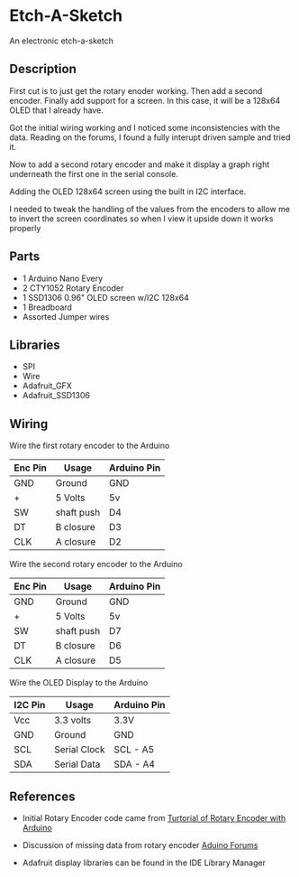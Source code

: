 # Etch-A-Sketch
An electronic etch-a-sketch

## Description 
First cut is to just get the rotary enoder working. Then add a second encoder.  Finally add support for a screen.  In this case, it will be a 128x64 OLED that I already have.

Got the initial wiring working and I noticed some inconsistencies with the data.  Reading on the forums, I found a fully interupt driven sample and tried it.

Now to add a second rotary encoder and make it display a graph right underneath the first one in the serial console.

Adding the OLED 128x64 screen using the built in I2C interface.

I needed to tweak the handling of the values from the encoders to allow me to invert the screen coordinates so when I view it upside down it works properly


## Parts 
- 1 Arduino Nano Every
- 2 CTY1052 Rotary Encoder
- 1 SSD1306 0.96" OLED screen w/I2C 128x64
- 1 Breadboard
- Assorted Jumper wires

## Libraries
- SPI
- Wire
- Adafruit_GFX
- Adafruit_SSD1306

## Wiring
Wire the first rotary encoder to the Arduino

| Enc Pin | Usage | Arduino Pin |
| ------- | ----- | ----------- |
| GND | Ground | GND |
| + | 5 Volts | 5v |
| SW | shaft push | D4 |
| DT | B closure | D3 |
| CLK | A closure | D2 |

Wire the second rotary encoder to the Arduino

| Enc Pin | Usage | Arduino Pin |
| ------- | ----- | ----------- |
| GND | Ground | GND |
| + | 5 Volts | 5v |
| SW | shaft push | D7 |
| DT | B closure | D6 |
| CLK | A closure | D5 |

Wire the OLED Display to the Arduino

| I2C Pin | Usage | Arduino Pin |
| ------- | ----- | ----------- |
| Vcc | 3.3 volts | 3.3V
| GND | Ground | GND |
| SCL | Serial Clock | SCL - A5 |
| SDA | Serial Data | SDA - A4 |


## References
- Initial Rotary Encoder code came from [Turtorial of Rotary Encoder with Arduino](https://www.instructables.com/id/Tutorial-of-Rotary-Encoder-With-Arduino/)

- Discussion of missing data from rotary encoder [Aduino Forums](https://forum.arduino.cc/index.php?topic=552990.0)

- Adafruit display libraries can be found in the IDE Library Manager